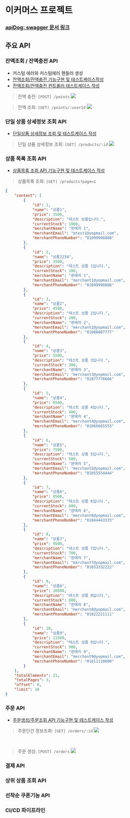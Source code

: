 # 이커머스 프로젝트 

### [apiDog: swagger 문서 링크](https://kdiv77myy3.apidog.io/)


## 주요 API

### 잔액조회 / 잔액충전 API
- 커스텀 에러와 커스텀에러 핸들러 생성
- [잔액조회/잔액충전 기능구현 및 테스트케이스작성](https://github.com/loveAlakazam/hh-e-commerce/pull/12)
- [잔액조회/잔액충전 컨트롤러 테스트케이스 작성](https://github.com/loveAlakazam/hh-e-commerce/pull/14)

> 잔액 충전: `[POST] /points`
![](./readme_imgs/포인트충전.png)

> 잔액 조회: `[GET] /points/:userId`
![](./readme_imgs/포인트조회.png)


### 단일 상품 상세정보 조회 API

- [단일상품 상세정보 조회 및 테스트케이스 작성](https://github.com/loveAlakazam/hh-e-commerce/pull/22)

> 단일 상품 상세정보 조회: `[GET] /products/:id`
![](./readme_imgs/상품단품_상세정보조회.png)

### 상품 목록 조회 API

- [상품목록 조회 API 기능구현 및 테스트케이스 작성](https://github.com/loveAlakazam/hh-e-commerce/pull/23)

> 상품목록 조회: `[GET] /products?page=1`
```json
{
    "content": [
        {
            "id": 1,
            "name": "상품1",
            "price": 3500,
            "description": "테스트 상품입니다.",
            "currentStock": 1000,
            "merchantName": "판매자 1",
            "merchantEmail": "mtest1@yopmail.com",
            "merchantPhoneNumber": "01099998888"
        },
        {
            "id": 2,
            "name": "상품1234",
            "price": 3500,
            "description": "테스트 상품 1입니다.",
            "currentStock": 100,
            "merchantName": "판매자 1",
            "merchantEmail": "merchant1@yopmail.com",
            "merchantPhoneNumber": "01099998888"
        },
        {
            "id": 3,
            "name": "상품2",
            "price": 4500,
            "description": "테스트 상품 2입니다.",
            "currentStock": 200,
            "merchantName": "판매자 2",
            "merchantEmail": "merchant2@yopmail.com",
            "merchantPhoneNumber": "01088887777"
        },
        {
            "id": 4,
            "name": "상품3",
            "price": 5500,
            "description": "테스트 상품 3입니다.",
            "currentStock": 300,
            "merchantName": "판매자 3",
            "merchantEmail": "merchant3@yopmail.com",
            "merchantPhoneNumber": "01077776666"
        },
        {
            "id": 5,
            "name": "상품4",
            "price": 6500,
            "description": "테스트 상품 4입니다.",
            "currentStock": 400,
            "merchantName": "판매자 4",
            "merchantEmail": "merchant4@yopmail.com",
            "merchantPhoneNumber": "01066665555"
        },
        {
            "id": 6,
            "name": "상품5",
            "price": 7500,
            "description": "테스트 상품 5입니다.",
            "currentStock": 500,
            "merchantName": "판매자 5",
            "merchantEmail": "merchant5@yopmail.com",
            "merchantPhoneNumber": "01055554444"
        },
        {
            "id": 7,
            "name": "상품6",
            "price": 8500,
            "description": "테스트 상품 6입니다.",
            "currentStock": 600,
            "merchantName": "판매자 6",
            "merchantEmail": "merchant6@yopmail.com",
            "merchantPhoneNumber": "01044443333"
        },
        {
            "id": 8,
            "name": "상품7",
            "price": 9500,
            "description": "테스트 상품 7입니다.",
            "currentStock": 700,
            "merchantName": "판매자 7",
            "merchantEmail": "merchant7@yopmail.com",
            "merchantPhoneNumber": "01033332222"
        },
        {
            "id": 9,
            "name": "상품8",
            "price": 10500,
            "description": "테스트 상품 8입니다.",
            "currentStock": 800,
            "merchantName": "판매자 8",
            "merchantEmail": "merchant8@yopmail.com",
            "merchantPhoneNumber": "01022221111"
        },
        {
            "id": 10,
            "name": "상품9",
            "price": 11500,
            "description": "테스트 상품 9입니다.",
            "currentStock": 900,
            "merchantName": "판매자 9",
            "merchantEmail": "merchant9@yopmail.com",
            "merchantPhoneNumber": "01011110000"
        }
    ],
    "totalElements": 21,
    "totalPages": 3,
    "offset": 0,
    "limit": 10
}
```

### 주문 API

- [주문생성/주문조회 API 기능구현 및 테스트케이스 작성](https://github.com/loveAlakazam/hh-e-commerce/pull/24)

> 주문단건 정보조회: `[GET] /orders/:id`
![](./readme_imgs/주문단건_정보조회.png)
> 
<br>

> 주문 생성: `[POST] /orders`
![](./readme_imgs/주문생성.png)

### 결제 API

### 상위 상품 조회 API

### 선착순 쿠폰기능 API

### CI/CD 파이프라인